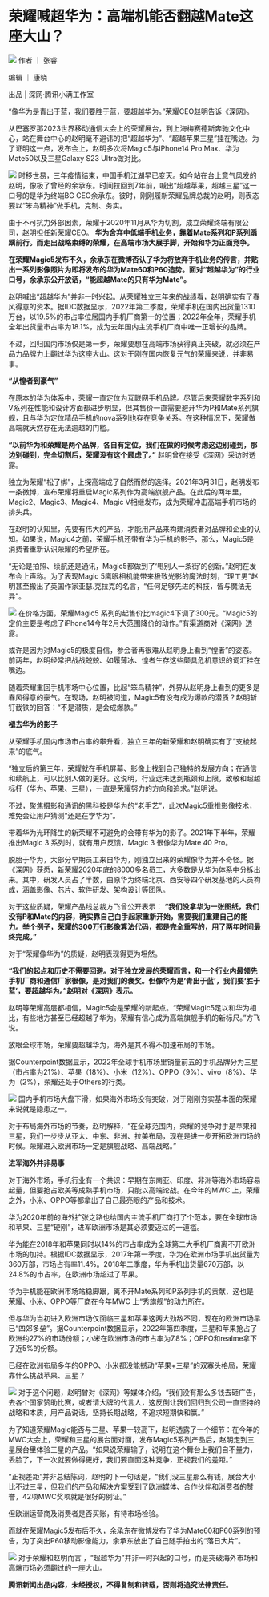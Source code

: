 # 荣耀喊超华为：高端机能否翻越Mate这座大山？

![](https://inews.gtimg.com/news_bt/O1YWiOnZmGDKql2SMi3KMbv6RIjVo8Z1GW1_G765UHQawAA/1000)
作者 ｜ 张睿

编辑 ｜ 康晓

出品 | 深网·腾讯小满工作室

“像华为是青出于蓝，我们要胜于蓝，要超越华为。”荣耀CEO赵明告诉《深网》。

从巴塞罗那2023世界移动通信大会上的荣耀展台，到上海梅赛德斯奔驰文化中心，站在舞台中心的赵明毫不避讳的把“超越华为”、“超越苹果三星”挂在嘴边。为了证明这一点，发布会上，赵明多次将Magic5与iPhone14
Pro Max、华为Mate50以及三星Galaxy S23 Ultra做对比。

![](https://inews.gtimg.com/news_bt/Ox452-UNpRMiNV0B8TSHaEYIUaW83QJpe5b0FrfCUnMMAAA/1000)
时移世易，三年疫情结束，中国手机江湖早已变天。如今站在台上意气风发的赵明，像极了曾经的余承东。时间拉回到7年前，喊出“超越苹果，超越三星”这一口号的是华为终端BG
CEO余承东。彼时，刚刚履新荣耀品牌总裁的赵明，则表态要以“笨鸟精神”做手机，克制、务实。

由于不可抗力外部因素，荣耀于2020年11月从华为切割，成立荣耀终端有限公司，赵明担任新荣耀CEO。
**华为舍弃中低端手机业务，靠着Mate系列和P系列踽踽前行。而走出战略束缚的荣耀，在高端市场大展手脚，开始和华为正面竞争。**

**在荣耀Magic5发布不久，余承东在微博否认了华为将放弃手机业务的传言，并贴出一系列影像照片为即将发布的华为Mate60和P60造势。面对“超越华为”的行业口号，余承东公开放话，“能超越Mate的只有华为Mate”。**

赵明喊出“超越华为”并非一时兴起。从荣耀独立三年来的战绩看，赵明确实有了春风得意的资本。据IDC数据显示，2022年第二季度，荣耀手机在国内出货量1310万台，以19.5%的市占率位居国内手机厂商第一的位置；2022年全年，荣耀手机全年出货量市占率为18.1%，成为去年国内主流手机厂商中唯一正增长的品牌。

不过，回归国内市场仅是第一步，荣耀要想在高端市场获得真正突破，就必须在产品力品牌力上翻过华为这座大山。这对于刚在国内恢复元气的荣耀来说，并非易事。

**“从惶者到豪气”**

在原本的华为体系中，荣耀一直定位为互联网手机品牌。尽管后来荣耀数字系列和V系列在性能和设计方面都进步明显，但其售价一直需要避开华为P和Mate系列旗舰，且与华为定位精品手机的nova系列也存在竞争关系。在这种情况下，荣耀做高端就天然存在无法逾越的门槛。

**“以前华为和荣耀是两个品牌，各自有定位，我们在做的时候考虑这边别碰到，那边别碰到，完全切割后，荣耀没有这个顾虑了。”**
赵明曾在接受《深网》采访时透露。

独立为荣耀“松了绑”，上探高端成了自然而然的选择。2021年3月31日，赵明发布一条微博，宣布荣耀将重启Magic系列作为高端旗舰产品。在此后的两年里，Magic2、Magic3、Magic4、Magic
V相继发布，成为荣耀冲击高端手机市场的排头兵。

在赵明的认知里，先要有伟大的产品，才能用产品来构建消费者对品牌和企业的认知。如果说，Magic4之前，荣耀手机还带有华为手机的影子，那么，Magic5是消费者重新认识荣耀的希望所在。

“无论是拍照、续航还是通讯，Magic5都做到了‘甩别人一条街’的创新。”赵明在发布会上声称。为了表现Magic
5鹰眼相机能带来极致光影的魔法时刻，“理工男”赵明甚至搬出了英国作家亚瑟.克拉克的名言，“任何足够先进的科技，皆与魔法无异”。

![](https://inews.gtimg.com/news_bt/O_qVJZgZz8JLmYRBUo63hnxDu18c42S5J2D928J9ak150AA/1000)
在价格方面，荣耀Magic5
系列的起售价比magic4下调了300元。“Magic5的定价主要是考虑了iPhone14今年2月大范围降价的动作。”有渠道商对《深网》透露。

或许是因为对Magic5的极度自信，参会者再很难从赵明身上看到“惶者”的姿态。前两年，赵明经常把战战兢兢、如履薄冰、惶者生存这些颇具危机意识的词汇挂在嘴边。

随着荣耀重回手机市场中心位置，比起“笨鸟精神”，外界从赵明身上看到的更多是春风得意的豪气。在现场，赵明被问道，Magic5有没有成为爆款的潜质？赵明斩钉截铁的回答：“不是潜质，是会成爆款。”

**褪去华为的影子**

从荣耀手机国内市场市占率的攀升看，独立三年的新荣耀和赵明确实有了“支棱起来”的底气。

“独立后的第三年，荣耀就在手机屏幕、影像上找到自己独特的发展方向；在通信和续航上，可以比别人做的更好。这说明，行业远未达到瓶颈和上限，致敬和超越标杆（华为、苹果、三星），一直是荣耀努力的方向和追求。”赵明说。

不过，聚焦摄影和通讯的黑科技是华为的“老手艺”，此次Magic5重推影像技术，难免会让用户猜测“还是在学华为”。

带着华为光环降生的新荣耀不可避免的会带有华为的影子。2021年下半年，荣耀推出Magic 3 系列时，就有用户反馈，Magic 3 很像华为Mate 40
Pro。

脱胎于华为，大部分早期员工来自华为，刚独立出来的荣耀像华为并不奇怪。据《深网》获悉，新荣耀2020年底的8000多名员工，大多数是从华为体系中分拆出来。其中，研发人员占了半数，由原华为终端北京、西安等四个研发基地的人员构成，涵盖影像、芯片、软件研发、架构设计等团队。

对于这些质疑，荣耀产品线总裁方飞曾公开表示：
**“我们没拿华为一张图纸，我们没有P和Mate的内容，确实靠自己白手起家重新开始，需要我们重建自己的能力。举个例子，荣耀的300万行影像算法代码，都是完全重写的，用了两年时间最终完成。”**

对于“荣耀像华为”的质疑，赵明表现得更为坦然。

**“我们的起点和历史不需要回避。对于独立发展的荣耀而言，和一个行业内最领先手机厂商和通信厂家很像，是对我们的褒奖。但像华为是‘青出于蓝’，我们要‘胜于蓝’，要超越华为。”赵明对《深网》表示。**

赵明等荣耀高层都相信，Magic5会是荣耀的新起点。“荣耀Magic5足以和华为相比，有些地方甚至已经超越了华为。荣耀有信心成为高端旗舰手机的新标尺。”方飞说。

放眼全球市场，荣耀要超越华为，海外是其不得不加速布局的市场。

据Counterpoint数据显示，2022年全球手机市场里销量前五的手机品牌分为三星（市占率为21%）、苹果（18%）、小米（12%）、OPPO（9%）、vivo（8%）、华为（2%），荣耀还处于Others的行类。

![](https://inews.gtimg.com/news_bt/O_892wTDYSZchg0_nwnvEZ_u2uHPq0HfmtXXfr98dNwp4AA/1000)
国内手机市场大盘下滑，如果海外市场没有突破，对于刚刚夯实基本面的荣耀来说就是隐患之一。

对于布局海外市场的节奏，赵明解释，“在全球范围内，荣耀的竞争对手是苹果和三星，我们一步步从亚太、中东、非洲、拉美布局，现在是进一步开拓欧洲市场的时候。荣耀进入欧洲市场一定是旗舰战略、高端战略。”

**进军海外并非易事**

对于海外市场，手机行业有一个共识：早期在东南亚、印度、非洲等海外市场容易起量，但要抢占欧美等成熟手机市场，只能以高端论战。在今年的MWC
上，荣耀之外，小米、OPPO等都拿出了自己最亮眼的产品和技术。

华为2020年前的海外扩张之路也给国内主流手机厂商打了个范本，要在全球市场和苹果、三星“硬刚”，进军欧洲市场是其必须要迈过的一道槛。

华为能在2018年和苹果同时以14%的市占率成为全球第二大手机厂商离不开欧洲市场的加持。根据IDC数据显示，2017年第一季度，华为在欧洲市场手机出货量为360万部，市场占有率11.4%。2018年二季度，华为手机出货量670万部，以24.8%的市占率，在欧洲市场超过了苹果。

华为手机能在欧洲市场站稳脚跟，离不开Mate系列和P系列手机的贡献，这也是荣耀、小米、OPPO等厂商在今年MWC 上“秀旗舰”的动力所在。

但与华为当初进入欧洲市场仅面临三星和苹果这两大劲敌不同，现在的欧洲市场早已“四郊多垒”。据Counterpoint数据显示，2022年第四季度，三星和苹果抢占了欧洲约27%的市场份额；小米在欧洲市场的市占率为7.8%；OPPO和realme拿下了近5%的份额。

已经在欧洲布局多年的OPPO、小米都没能撼动“苹果+三星”的双寡头格局，荣耀靠什么挑战苹果、三星？

![](https://inews.gtimg.com/news_bt/O-DWVXIOL1Qgu10byzlxKG97PiGAvZOG5FDikgpW4KhBkAA/1000)
对于这个问题，赵明曾对《深网》等媒体介绍，“我们没有那么多钱去砸广告，去各个国家赞助比赛，或者请大牌的代言人，这反倒让我们回归到公司一直坚持的战略和本质，用产品说话，坚持长期战略，不追求短期快和赢。”

为了知道荣耀Magic能否与三星、苹果一较高下，赵明透露了一个细节：在今年的MWC大会上，荣耀和三星的展台面对面，发布Magic5系列产品后，赵明走到三星展台里体验三星的产品。“如果说荣耀输了，说明在这个舞台上我们自不量力，丢脸了，下一次就要做得更好，我们要直面这种竞争，正视我们的差距。”

“正视差距”并非总结陈词，赵明的下一句话是，“我们没三星那么有钱，展台大小比不过三星，但我们的产品和解决方案受到了欧洲媒体、合作伙伴和消费者的赞誉，42项MWC奖项就是很好的例证。”

但欧洲运营商及消费者是否买账，有待市场检验。

而就在荣耀Magic5发布后不久，余承东在微博发布了华为Mate60和P60系列的预告，为了突出P60移动影像能力，余承东放出了自己随手拍出的“落日大片”。

![](https://inews.gtimg.com/news_bt/OgPHZIjFDS07vC9wHrxaAv3CGv8s8vclfcrR-ow9OVlH0AA/1000)
对于荣耀和赵明而言 ，“超越华为”并非一时兴起的口号，而是突破海外市场和高端市场必须翻过的一座大山。

**腾讯新闻出品内容，未经授权，不得复制和转载，否则将追究法律责任。**

